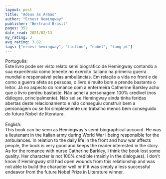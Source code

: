 ```yaml
---
layout: post
title: "Adeus às Armas"
author: "Ernest Hemingway"
publisher: "Bertrand Brasil"
pages: 352
date_read: 2021/02/13
my_rating: 3
avg_rating: 3.82
tags: ["ernest-hemingway", "fiction", "nobel", "lang-pt"]
---
```


Português:<br/>Este livro pode ser visto relato semi biográfico de Hemingway contando a sua experiência como tenente no exército italiano na primeira guerra mundial e responsável pelas ambulâncias. Em relação a vida no front e de como a guerra afeta as pessoas, o livro é muito bom e prende bastante o leitor. Já no aspecto do romance com a enfermeira Catherine Barkley acho que o livro perdeu bastaste. Não achei a personagem 100% credível (nos diálogos, principalmente). Não sei se Hemingway ainda tinha feridas abertas deste relacionamento e não conseguiu construir bem a personagem ou se foi simplesmente um trabalho menos bem conseguido do futuro Nobel de literatura.<br/><br/>English:<br/>This book can be seen as Hemingway's semi-biographical account. He was a lieutenant in the Italian army during World War I being responsible for the ambulances. In relation to the daily life in the front and how war affects people, the book is very good and keeps the reader interested in the story. As for the romance with nurse Catherine Barkley, I think the book lost some quality. Her character is not 100% credible (mainly in the dialogues). I don't know if Hemingway still had open wounds from this relationship and was not able to build the character well or if it was simply a less successful endeavor from the future Nobel Prize in Literature winner.

